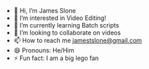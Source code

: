 - 👋 Hi, I’m James Slone
- 👀 I’m interested in Video Editing!
- 🌱 I’m currently learning Batch scripts
- 💞️ I’m looking to collaborate on videos
- 📫 How to reach me jamestslone@gmail.com
- 😄 Pronouns: He/Him
- ⚡ Fun fact: I am a big lego fan

<!---
Jamster005/Jamster005 is a ✨ special ✨ repository because its `README.md` (this file) appears on your GitHub profile.
You can click the Preview link to take a look at your changes.
--->
